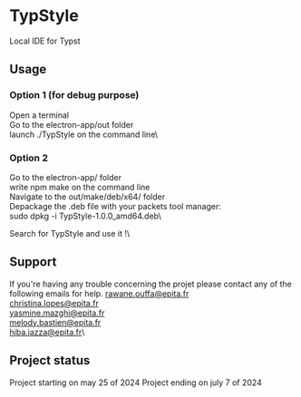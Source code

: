 # TypStyle
Local IDE for Typst


## Usage

### Option 1 (for debug purpose)
Open a terminal\
Go to the electron-app/out folder\
launch ./TypStyle on the command line\

### Option 2

Go to the electron-app/ folder\
write npm make on the command line\
Navigate to the out/make/deb/x64/ folder\
Depackage the .deb file with your packets tool manager:\
sudo dpkg -i TypStyle-1.0.0_amd64.deb\

Search for TypStyle and use it !\

## Support
If you're having any trouble concerning the projet please contact any of the following emails for help.
rawane.ouffa@epita.fr\
christina.lopes@epita.fr\
yasmine.mazghi@epita.fr\
melody.bastien@epita.fr\
hiba.iazza@epita.fr\

## Project status
Project starting on may 25 of 2024
Project ending on july 7 of 2024

